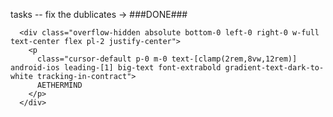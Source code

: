 tasks --
fix the dublicates ->  ###DONE###


      <div class="overflow-hidden absolute bottom-0 left-0 right-0 w-full text-center flex pl-2 justify-center">
        <p
          class="cursor-default p-0 m-0 text-[clamp(2rem,8vw,12rem)] android-ios leading-[1] big-text font-extrabold gradient-text-dark-to-white tracking-in-contract">
          AETHERMIND
        </p>
      </div>